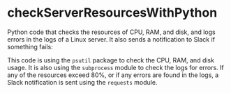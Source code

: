# checkServerResourcesWithPython

Python code that checks the resources of CPU, RAM, and disk, and logs errors in the logs of a Linux server. It also sends a notification to Slack if something fails:

This code is using the `psutil` package to check the CPU, RAM, and disk usage. It is also using the `subprocess` module to check the logs for errors. If any of the resources exceed 80%, or if any errors are found in the logs, a Slack notification is sent using the `requests` module.
